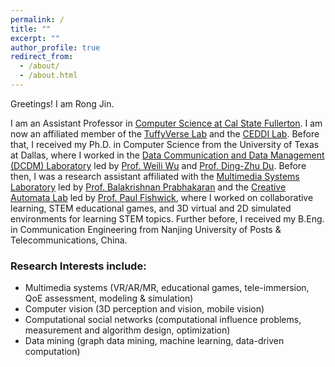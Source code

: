 ```yaml
---
permalink: /
title: ""
excerpt: ""
author_profile: true
redirect_from: 
  - /about/
  - /about.html
---
```

Greetings! I am Rong Jin.

I am an Assistant Professor in [Computer Science at Cal State Fullerton](http://www.fullerton.edu/ecs/cs/). 
I am now an affiliated member of the [TuffyVerse Lab](https://tuffyverse.com/tuffyverse-lab) and the [CEDDI Lab](https://www.sampsonakwafuo.com/ceddi-lab). Before that, I received my Ph.D. in Computer Science from the University of Texas at Dallas, where I worked in the [Data Communication and Data Management (DCDM) Laboratory](https://theory.utdallas.edu/) led by [Prof. Weili Wu](https://personal.utdallas.edu/~weiliwu/) and [Prof. Ding-Zhu Du](https://personal.utdallas.edu/~dzdu/). 
Before then, I was a research assistant affiliated with the [Multimedia Systems Laboratory](http://cs.utdallas.edu/multimedialab/) led by [Prof. Balakrishnan Prabhakaran](https://personal.utdallas.edu/~praba/) and the [Creative Automata Lab](https://atec.utdallas.edu/content/creative-automata-lab/) led by [Prof. Paul Fishwick](https://atec.utdallas.edu/content/fishwick-paul/), where I worked on collaborative learning, STEM educational games, and 3D virtual and 2D simulated environments for learning STEM topics. Further before, I received my B.Eng. in Communication Engineering from Nanjing University of Posts & Telecommunications, China.


### Research Interests include:
* Multimedia systems (VR/AR/MR, educational games, tele-immersion, QoE assessment, modeling & simulation)
* Computer vision (3D perception and vision, mobile vision)
* Computational social networks (computational influence problems, measurement and algorithm design, optimization)
* Data mining (graph data mining, machine learning, data-driven computation)



<!--#### Student Assistant Position Available -->
<!-- <p><small> I am always looking for self-motivated undergraduate and graduate students in the Computer Science program with strong interests in above subjects as well as looking to work on research for course credit. If you would like to get involved with my research, take my class Seminar/Project CS first and make an excellent preliminary work. If you have not taken the class but are generally interested, I will typically give you a small project to work on in your spare time. Minimum time commitment for this position is one year. The financial support is considered after a certain probationary period. -->

